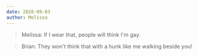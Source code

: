 ```yaml
---
date: 2020-09-03
author: Melissa
---
```

> Melissa: If I wear that, people will think I'm gay.

> Brian: They won't think that with a hunk like me walking beside you!